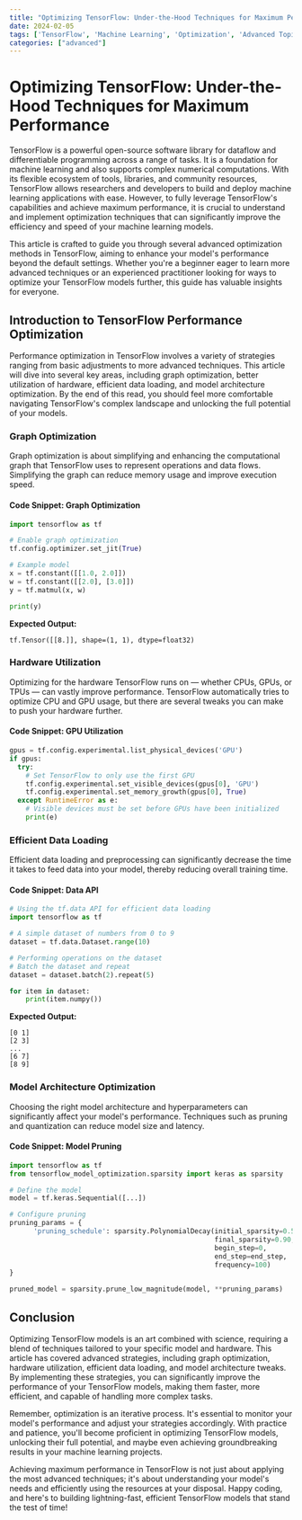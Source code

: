 ```yaml
---
title: "Optimizing TensorFlow: Under-the-Hood Techniques for Maximum Performance"
date: 2024-02-05
tags: ['TensorFlow', 'Machine Learning', 'Optimization', 'Advanced Topic']
categories: ["advanced"]
---
```



# Optimizing TensorFlow: Under-the-Hood Techniques for Maximum Performance

TensorFlow is a powerful open-source software library for dataflow and differentiable programming across a range of tasks. It is a foundation for machine learning and also supports complex numerical computations. With its flexible ecosystem of tools, libraries, and community resources, TensorFlow allows researchers and developers to build and deploy machine learning applications with ease. However, to fully leverage TensorFlow's capabilities and achieve maximum performance, it is crucial to understand and implement optimization techniques that can significantly improve the efficiency and speed of your machine learning models.

This article is crafted to guide you through several advanced optimization methods in TensorFlow, aiming to enhance your model's performance beyond the default settings. Whether you're a beginner eager to learn more advanced techniques or an experienced practitioner looking for ways to optimize your TensorFlow models further, this guide has valuable insights for everyone.

## Introduction to TensorFlow Performance Optimization

Performance optimization in TensorFlow involves a variety of strategies ranging from basic adjustments to more advanced techniques. This article will dive into several key areas, including graph optimization, better utilization of hardware, efficient data loading, and model architecture optimization. By the end of this read, you should feel more comfortable navigating TensorFlow's complex landscape and unlocking the full potential of your models.

### Graph Optimization

Graph optimization is about simplifying and enhancing the computational graph that TensorFlow uses to represent operations and data flows. Simplifying the graph can reduce memory usage and improve execution speed.

#### Code Snippet: Graph Optimization

```python
import tensorflow as tf

# Enable graph optimization
tf.config.optimizer.set_jit(True) 

# Example model
x = tf.constant([[1.0, 2.0]])
w = tf.constant([[2.0], [3.0]])
y = tf.matmul(x, w)

print(y)
```

**Expected Output:**
```
tf.Tensor([[8.]], shape=(1, 1), dtype=float32)
```

### Hardware Utilization

Optimizing for the hardware TensorFlow runs on — whether CPUs, GPUs, or TPUs — can vastly improve performance. TensorFlow automatically tries to optimize CPU and GPU usage, but there are several tweaks you can make to push your hardware further.

#### Code Snippet: GPU Utilization

```python
gpus = tf.config.experimental.list_physical_devices('GPU')
if gpus:
  try:
    # Set TensorFlow to only use the first GPU
    tf.config.experimental.set_visible_devices(gpus[0], 'GPU')
    tf.config.experimental.set_memory_growth(gpus[0], True)
  except RuntimeError as e:
    # Visible devices must be set before GPUs have been initialized
    print(e)
```

### Efficient Data Loading

Efficient data loading and preprocessing can significantly decrease the time it takes to feed data into your model, thereby reducing overall training time.

#### Code Snippet: Data API

```python
# Using the tf.data API for efficient data loading
import tensorflow as tf

# A simple dataset of numbers from 0 to 9
dataset = tf.data.Dataset.range(10)

# Performing operations on the dataset
# Batch the dataset and repeat
dataset = dataset.batch(2).repeat(5)

for item in dataset:
    print(item.numpy())
```

**Expected Output:**
```
[0 1]
[2 3]
...
[6 7]
[8 9]
```

### Model Architecture Optimization

Choosing the right model architecture and hyperparameters can significantly affect your model's performance. Techniques such as pruning and quantization can reduce model size and latency.

#### Code Snippet: Model Pruning

```python
import tensorflow as tf
from tensorflow_model_optimization.sparsity import keras as sparsity

# Define the model
model = tf.keras.Sequential([...])

# Configure pruning
pruning_params = {
      'pruning_schedule': sparsity.PolynomialDecay(initial_sparsity=0.50,
                                                   final_sparsity=0.90,
                                                   begin_step=0,
                                                   end_step=end_step,
                                                   frequency=100)
}

pruned_model = sparsity.prune_low_magnitude(model, **pruning_params)
```

## Conclusion

Optimizing TensorFlow models is an art combined with science, requiring a blend of techniques tailored to your specific model and hardware. This article has covered advanced strategies, including graph optimization, hardware utilization, efficient data loading, and model architecture tweaks. By implementing these strategies, you can significantly improve the performance of your TensorFlow models, making them faster, more efficient, and capable of handling more complex tasks.

Remember, optimization is an iterative process. It's essential to monitor your model's performance and adjust your strategies accordingly. With practice and patience, you'll become proficient in optimizing TensorFlow models, unlocking their full potential, and maybe even achieving groundbreaking results in your machine learning projects.

Achieving maximum performance in TensorFlow is not just about applying the most advanced techniques; it's about understanding your model's needs and efficiently using the resources at your disposal. Happy coding, and here's to building lightning-fast, efficient TensorFlow models that stand the test of time!